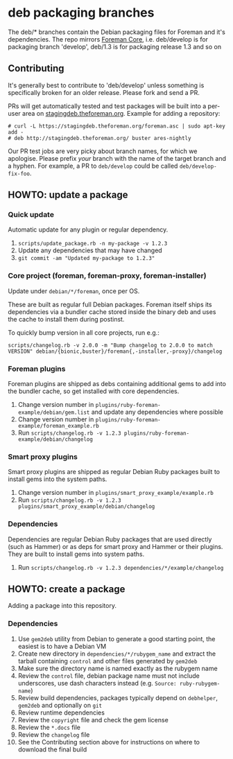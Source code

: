# deb packaging branches

The deb/\* branches contain the Debian packaging files for Foreman and it's
dependencies. The repo mirrors [Foreman Core](https://github.com/theforeman/foreman),
i.e. deb/develop is for packaging branch 'develop', deb/1.3 is for packaging release
1.3 and so on

## Contributing

It's generally best to contribute to 'deb/develop' unless something is specifically
broken for an older release. Please fork and send a PR.

PRs will get automatically tested and test packages will be built into a
per-user area on [stagingdeb.theforeman.org](http://stagingdeb.theforeman.org).
Example for adding a repository:

    # curl -L https://stagingdeb.theforeman.org/foreman.asc | sudo apt-key add -
    # deb http://stagingdeb.theforeman.org/ buster ares-nightly

Our PR test jobs are very picky about branch names, for which we apologise.  Please
prefix *your* branch with the name of the target branch and a hyphen.  For example,
a PR to `deb/develop` could be called `deb/develop-fix-foo`.

## HOWTO: update a package

### Quick update

Automatic update for any plugin or regular dependency.

1. `scripts/update_package.rb -n my-package -v 1.2.3`
1. Update any dependencies that may have changed
1. `git commit -am "Updated my-package to 1.2.3"`

### Core project (foreman, foreman-proxy, foreman-installer)

Update under `debian/*/foreman`, once per OS.

These are built as regular full Debian packages.  Foreman itself ships its
dependencies via a bundler cache stored inside the binary deb and uses the cache
to install them during postinst.

To quickly bump version in all core projects, run e.g.:
```
scripts/changelog.rb -v 2.0.0 -m "Bump changelog to 2.0.0 to match VERSION" debian/{bionic,buster}/foreman{,-installer,-proxy}/changelog
```

### Foreman plugins

Foreman plugins are shipped as debs containing additional gems to add into the
bundler cache, so get installed with core dependencies.

1. Change version number in `plugins/ruby-foreman-example/debian/gem.list` and
   update any dependencies where possible
1. Change version number in `plugins/ruby-foreman-example/foreman_example.rb`
1. Run `scripts/changelog.rb -v 1.2.3 plugins/ruby-foreman-example/debian/changelog`

### Smart proxy plugins

Smart proxy plugins are shipped as regular Debian Ruby packages built to install
gems into the system paths.

1. Change version number in `plugins/smart_proxy_example/example.rb`
1. Run `scripts/changelog.rb -v 1.2.3 plugins/smart_proxy_example/debian/changelog`

### Dependencies

Dependencies are regular Debian Ruby packages that are used directly (such as Hammer)
or as deps for smart proxy and Hammer or their plugins.  They are built to install
gems into system paths.

1. Run `scripts/changelog.rb -v 1.2.3 dependencies/*/example/changelog`

## HOWTO: create a package

Adding a package into this repository.

### Dependencies

1. Use `gem2deb` utility from Debian to generate a good starting point, the easiest is to have a Debian VM
1. Create new directory in `dependencies/*/rubygem_name` and extract the tarball containing `control` and other files generated by `gem2deb`
1. Make sure the directory name is named exactly as the rubygem name
1. Review the `control` file, debian package name must not include underscores, use dash characters instead (e.g. `Source: ruby-rubygem-name`)
1. Review build dependencies, packages typically depend on `debhelper`, `gem2deb` and optionally on `git`
1. Review runtime dependencies
1. Review the `copyright` file and check the gem license
1. Review the `*.docs` file
1. Review the `changelog` file
1. See the Contributing section above for instructions on where to download the final build
